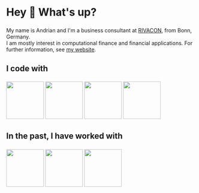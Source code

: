 <h1 align="left">Hey 👋 What's up?</h1>

###

<p align="left">
  My name is Andrian and I'm a business consultant at <a href="https://www.rivacon.com/">RIVACON</a>, from Bonn, Germany.<br>
  I am mostly interest in computational finance and financial applications.
  For further information, see <a href="https://andrian.arutyunov.de/">my website</a>.
</p>

###

<h2 align="left">I code with</h2>

###

<div align="left">
  <img src="https://cdn.jsdelivr.net/gh/devicons/devicon@latest/icons/python/python-original.svg" width="100" />
  <img src="https://cdn.jsdelivr.net/gh/devicons/devicon@latest/icons/microsoftsqlserver/microsoftsqlserver-original-wordmark.svg" width="100" />
  <img src="https://cdn.jsdelivr.net/gh/devicons/devicon@latest/icons/rust/rust-original.svg" width="100" />
  <img src="https://cdn.jsdelivr.net/gh/devicons/devicon@latest/icons/git/git-plain-wordmark.svg" width="100" />
</div>

###

<h2 align="left">In the past, I have worked with</h2>

###

<div align="left">
  <img src="https://cdn.jsdelivr.net/gh/devicons/devicon@latest/icons/cplusplus/cplusplus-original.svg" width="100" />
  <img src="https://cdn.jsdelivr.net/gh/devicons/devicon@latest/icons/csharp/csharp-original.svg" width="100" />
  <img src="https://cdn.jsdelivr.net/gh/devicons/devicon@latest/icons/r/r-original.svg" width="100" />
</div>

###


